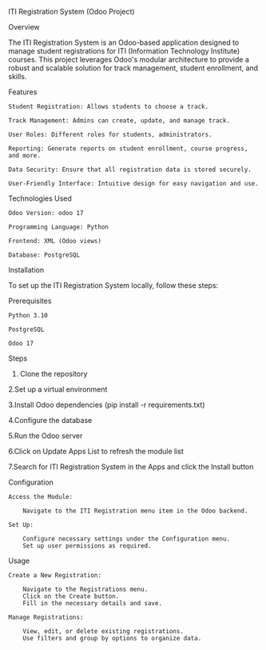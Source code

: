 ITI Registration System (Odoo Project)

Overview

The ITI Registration System is an Odoo-based application designed to manage student registrations for ITI (Information Technology Institute) courses.
This project leverages Odoo's modular architecture to provide a robust and scalable solution for track management, student enrollment, and skills.

Features

    Student Registration: Allows students to choose a track.

    Track Management: Admins can create, update, and manage track.

    User Roles: Different roles for students, administrators.

    Reporting: Generate reports on student enrollment, course progress, and more.
    
    Data Security: Ensure that all registration data is stored securely.
    
    User-Friendly Interface: Intuitive design for easy navigation and use.

Technologies Used
   
    Odoo Version: odoo 17

    Programming Language: Python

    Frontend: XML (Odoo views)

    Database: PostgreSQL
 
Installation
   
   To set up the ITI Registration System locally, follow these steps:
  
   Prerequisites

    Python 3.10

    PostgreSQL

    Odoo 17

  Steps
  
   1. Clone the repository
      
   2.Set up a virtual environment
   
   3.Install Odoo dependencies (pip install -r requirements.txt)
   
   4.Configure the database
   
   5.Run the Odoo server
   
   6.Click on Update Apps List to refresh the module list
   
   7.Search for ITI Registration System in the Apps and click the Install button

Configuration

    Access the Module:
    
        Navigate to the ITI Registration menu item in the Odoo backend.
   
    Set Up:
    
        Configure necessary settings under the Configuration menu.
        Set up user permissions as required.

Usage

    Create a New Registration:
    
        Navigate to the Registrations menu.
        Click on the Create button.
        Fill in the necessary details and save.
   
    Manage Registrations:
    
        View, edit, or delete existing registrations.
        Use filters and group by options to organize data.
    
